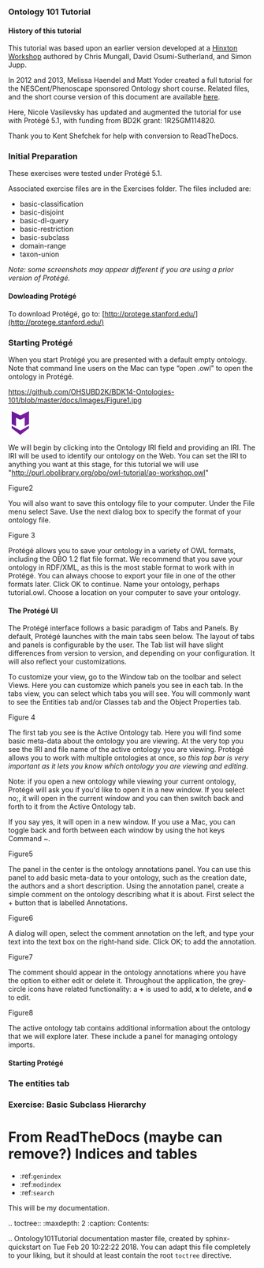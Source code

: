 ### Ontology 101 Tutorial
#### History of this tutorial

This tutorial was based upon an earlier version developed at a [Hinxton Workshop](http://wiki.geneontology.org/index.php/Hinxton_OBO-Edit/Protege_4_workshop_Jan_2012) authored by Chris Mungall, David Osumi-Sutherland, and Simon Jupp.

In 2012 and 2013, Melissa Haendel and Matt Yoder created a full tutorial for the NESCent/Phenoscape sponsored Ontology short course. Related files, and the short course version of this document are available [here](https://github.com/NESCent/ontologies-in-evobio-course-2013).

Here, Nicole Vasilevsky has updated and augmented the tutorial for use with Protégé 5.1, with funding from BD2K grant: 1R25GM114820. 

Thank you to Kent Shefchek for help with conversion to ReadTheDocs.

### Initial Preparation

These exercises were tested under Protégé 5.1.

Associated exercise files are in the Exercises folder. The files included are:

- basic-classification
- basic-disjoint
- basic-dl-query
- basic-restriction
- basic-subclass
- domain-range
- taxon-union

_Note: some screenshots may appear different if you are using a prior version of Protégé._

#### Dowloading Protégé

To download Protégé, go to: [http://protege.stanford.edu/](http://protege.stanford.edu/)

### Starting Protégé

When you start Protégé you are presented with a default empty ontology. Note that command line users on the Mac can type “open <FILE>.owl” to open the ontology in Protégé.

https://github.com/OHSUBD2K/BDK14-Ontologies-101/blob/master/docs/images/Figure1.jpg

![alt text][logo]

[logo]: https://github.com/adam-p/markdown-here/raw/master/src/common/images/icon48.png "Logo Title Text 2"


We will begin by clicking into the Ontology IRI field and providing an IRI. The IRI will be used to identify our ontology on the Web. You can set the IRI to anything you want at this stage, for this tutorial we will use "http://purl.obolibrary.org/obo/owl-tutorial/ao-workshop.owl"

Figure2

You will also want to save this ontology file to your computer. Under the File menu select Save.  Use the next dialog box to specify the format of your ontology file.

Figure 3

Protégé allows you to save your ontology in a variety of OWL formats, including the OBO 1.2 flat file format. We recommend that you save your ontology in RDF/XML, as this is the most stable format to work with in Protégé. You can always choose to export your file in one of the other formats later.  Click OK to continue. Name your ontology, perhaps tutorial.owl. Choose a location on your computer to save your ontology.

#### The Protégé UI

The Protégé interface follows a basic paradigm of Tabs and Panels. By default, Protégé launches with the main tabs seen below. The layout of tabs and panels is configurable by the user.  The Tab list will have slight differences from version to version, and depending on your configuration.  It will also reflect your customizations.

To customize your view, go to the Window tab on the toolbar and select Views. Here you can customize which panels you see in each tab. In the tabs view, you can select which tabs you will see. You will commonly want to see the Entities tab and/or Classes tab and the Object Properties tab.

Figure 4

The first tab you see is the Active Ontology tab. Here you will find some basic meta-data about the ontology you are viewing. At the very top you see the IRI and file name of the active ontology you are viewing. Protégé allows you to work with multiple ontologies at once, so _this top bar is very important as it lets you know which ontology you are viewing and editing_.

Note: if you open a new ontology while viewing your current ontology, Protégé will ask you if you&#39;d like to open it in a new window. If you select no;, it will open in the current window and you can then switch back and forth to it from the Active Ontology tab.

If you say yes, it will open in a new window. If you use a Mac, you can toggle back and forth between each window by using the hot keys Command ~.

Figure5

The panel in the center is the ontology annotations panel. You can use this panel to add basic meta-data to your ontology, such as the creation date, the authors and a short description. Using the annotation panel, create a simple comment on the ontology describing what it is about. First select the + button that is labelled Annotations.

Figure6

A dialog will open, select the comment annotation on the left, and type your text into the text box on the right-hand side.  Click OK; to add the annotation.

Figure7

The comment should appear in the ontology annotations where you have the option to either edit or delete it. Throughout the application, the grey-circle icons have related functionality: a **+** is used to add, **x** to delete, and **o** to edit.

Figure8

The active ontology tab contains additional information about the ontology that we will explore later. These include a panel for managing ontology imports.

#### Starting Protégé

### The entities tab

### Exercise: Basic Subclass Hierarchy

From ReadTheDocs (maybe can remove?)
Indices and tables
==================

* :ref:`genindex`
* :ref:`modindex`
* :ref:`search`

This will be my documentation.

.. toctree::
   :maxdepth: 2
   :caption: Contents:
   
   .. Ontology101Tutorial documentation master file, created by
   sphinx-quickstart on Tue Feb 20 10:22:22 2018.
   You can adapt this file completely to your liking, but it should at least
   contain the root `toctree` directive.


